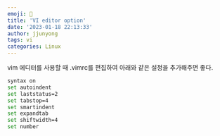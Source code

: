 ```yaml
---
emoji: 🧢
title: 'VI editor option'
date: '2023-01-18 22:13:33'
author: jjunyong
tags: vi
categories: Linux
---
```


vim 에디터를 사용할 때 .vimrc를 편집하여 아래와 같은 설정을 추가해주면 좋다.

```bash
syntax on
set autoindent
set laststatus=2
set tabstop=4
set smartindent
set expandtab
set shiftwidth=4
set number
```